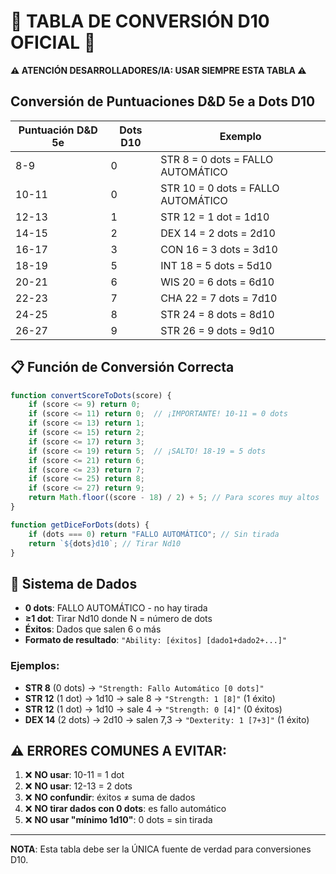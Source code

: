 # 🎲 TABLA DE CONVERSIÓN D10 OFICIAL 🎲

**⚠️ ATENCIÓN DESARROLLADORES/IA: USAR SIEMPRE ESTA TABLA ⚠️**

## Conversión de Puntuaciones D&D 5e a Dots D10

| Puntuación D&D 5e | Dots D10 | Exemplo |
|-------------------|----------|---------|
| 8-9               | 0        | STR 8 = 0 dots = FALLO AUTOMÁTICO |
| 10-11             | 0        | STR 10 = 0 dots = FALLO AUTOMÁTICO |
| 12-13             | 1        | STR 12 = 1 dot = 1d10 |
| 14-15             | 2        | DEX 14 = 2 dots = 2d10 |
| 16-17             | 3        | CON 16 = 3 dots = 3d10 |
| 18-19             | 5        | INT 18 = 5 dots = 5d10 |
| 20-21             | 6        | WIS 20 = 6 dots = 6d10 |
| 22-23             | 7        | CHA 22 = 7 dots = 7d10 |
| 24-25             | 8        | STR 24 = 8 dots = 8d10 |
| 26-27             | 9        | STR 26 = 9 dots = 9d10 |

## 📋 Función de Conversión Correcta

```javascript
function convertScoreToDots(score) {
    if (score <= 9) return 0;
    if (score <= 11) return 0;  // ¡IMPORTANTE! 10-11 = 0 dots
    if (score <= 13) return 1;
    if (score <= 15) return 2;
    if (score <= 17) return 3;
    if (score <= 19) return 5;  // ¡SALTO! 18-19 = 5 dots
    if (score <= 21) return 6;
    if (score <= 23) return 7;
    if (score <= 25) return 8;
    if (score <= 27) return 9;
    return Math.floor((score - 18) / 2) + 5; // Para scores muy altos
}

function getDiceForDots(dots) {
    if (dots === 0) return "FALLO AUTOMÁTICO"; // Sin tirada
    return `${dots}d10`; // Tirar Nd10
}
```

## 🎯 Sistema de Dados

- **0 dots**: FALLO AUTOMÁTICO - no hay tirada
- **≥1 dot**: Tirar Nd10 donde N = número de dots
- **Éxitos**: Dados que salen 6 o más
- **Formato de resultado**: `"Ability: [éxitos] [dado1+dado2+...]"`

### Ejemplos:
- **STR 8** (0 dots) → `"Strength: Fallo Automático [0 dots]"`
- **STR 12** (1 dot) → 1d10 → sale 8 → `"Strength: 1 [8]"` (1 éxito)
- **STR 12** (1 dot) → 1d10 → sale 4 → `"Strength: 0 [4]"` (0 éxitos)
- **DEX 14** (2 dots) → 2d10 → salen 7,3 → `"Dexterity: 1 [7+3]"` (1 éxito)

## ⚠️ ERRORES COMUNES A EVITAR:

1. ❌ **NO usar**: 10-11 = 1 dot
2. ❌ **NO usar**: 12-13 = 2 dots  
3. ❌ **NO confundir**: éxitos ≠ suma de dados
4. ❌ **NO tirar dados con 0 dots**: es fallo automático
5. ❌ **NO usar "mínimo 1d10"**: 0 dots = sin tirada

---

**NOTA**: Esta tabla debe ser la ÚNICA fuente de verdad para conversiones D10. 